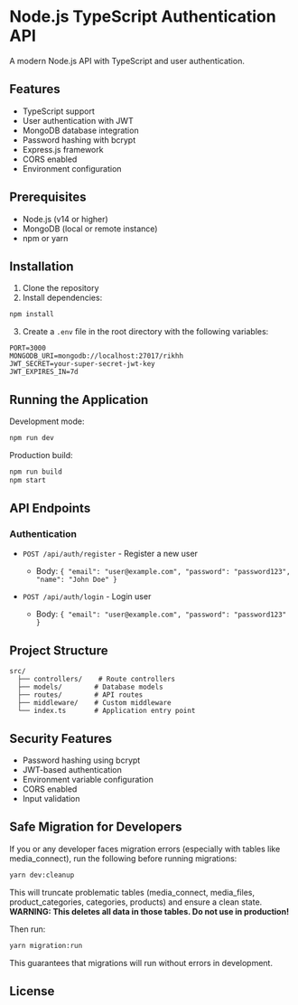 # Node.js TypeScript Authentication API

A modern Node.js API with TypeScript and user authentication.

## Features

- TypeScript support
- User authentication with JWT
- MongoDB database integration
- Password hashing with bcrypt
- Express.js framework
- CORS enabled
- Environment configuration

## Prerequisites

- Node.js (v14 or higher)
- MongoDB (local or remote instance)
- npm or yarn

## Installation

1. Clone the repository
2. Install dependencies:
```bash
npm install
```

3. Create a `.env` file in the root directory with the following variables:
```
PORT=3000
MONGODB_URI=mongodb://localhost:27017/rikhh
JWT_SECRET=your-super-secret-jwt-key
JWT_EXPIRES_IN=7d
```

## Running the Application

Development mode:
```bash
npm run dev
```

Production build:
```bash
npm run build
npm start
```

## API Endpoints

### Authentication

- `POST /api/auth/register` - Register a new user
  - Body: `{ "email": "user@example.com", "password": "password123", "name": "John Doe" }`

- `POST /api/auth/login` - Login user
  - Body: `{ "email": "user@example.com", "password": "password123" }`

## Project Structure

```
src/
  ├── controllers/    # Route controllers
  ├── models/        # Database models
  ├── routes/        # API routes
  ├── middleware/    # Custom middleware
  └── index.ts       # Application entry point
```

## Security Features

- Password hashing using bcrypt
- JWT-based authentication
- Environment variable configuration
- CORS enabled
- Input validation

## Safe Migration for Developers

If you or any developer faces migration errors (especially with tables like media_connect), run the following before running migrations:

```sh
yarn dev:cleanup
```

This will truncate problematic tables (media_connect, media_files, product_categories, categories, products) and ensure a clean state. **WARNING: This deletes all data in those tables. Do not use in production!**

Then run:

```sh
yarn migration:run
```

This guarantees that migrations will run without errors in development.

## License
